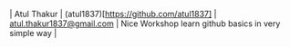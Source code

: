 | Atul Thakur | (atul1837)[https://github.com/atul1837] | atul.thakur1837@gmail.com | Nice Workshop learn github basics in very simple way |
